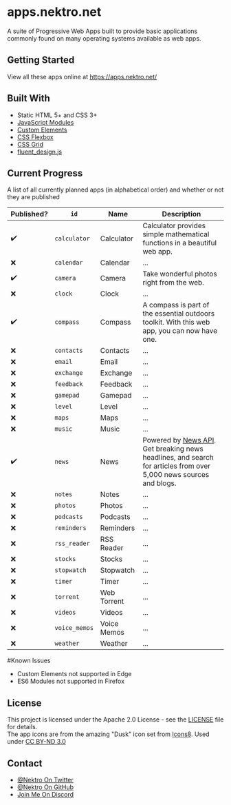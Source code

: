 # apps.nektro.net
A suite of Progressive Web Apps built to provide basic applications commonly found on many operating systems available as web apps.

## Getting Started
View all these apps online at https://apps.nektro.net/

## Built With
- Static HTML 5+ and CSS 3+
- [JavaScript Modules](https://caniuse.com/#feat=es6-module)
- [Custom Elements](https://caniuse.com/#feat=custom-elementsv1)
- [CSS Flexbox](https://caniuse.com/#feat=flexbox)
- [CSS Grid](https://caniuse.com/#feat=css-grid)
- [fluent_design.js](https://github.com/Nektro/fluent_design.js)

## Current Progress
A list of all currently planned apps (in alphabetical order) and whether or not they are published

| Published? | `id` | Name | Description |
| ---------- | ---- | ---- | ----------- |
| ✔️ | `calculator`  | Calculator  | Calculator provides simple mathematical functions in a beautiful web app. |
| ❌ | `calendar`    | Calendar    | ... |
| ✔️ | `camera`      | Camera      | Take wonderful photos right from the web. |
| ❌ | `clock`       | Clock       | ... |
| ✔️ | `compass`     | Compass     | A compass is part of the essential outdoors toolkit. With this web app, you can now have one. |
| ❌ | `contacts`    | Contacts    | ... |
| ❌ | `email`       | Email       | ... |
| ❌ | `exchange`    | Exchange    | ... |
| ❌ | `feedback`    | Feedback    | ... |
| ❌ | `gamepad`     | Gamepad     | ... |
| ❌ | `level`       | Level       | ... |
| ❌ | `maps`        | Maps        | ... |
| ❌ | `music`       | Music       | ... |
| ✔️ | `news`        | News        | Powered by [News API](https://newsapi.org/). Get breaking news headlines, and search for articles from over 5,000 news sources and blogs. |
| ❌ | `notes`       | Notes       | ... |
| ❌ | `photos`      | Photos      | ... |
| ❌ | `podcasts`    | Podcasts    | ... |
| ❌ | `reminders`   | Reminders   | ... |
| ❌ | `rss_reader`  | RSS Reader  | ... |
| ❌ | `stocks`      | Stocks      | ... |
| ❌ | `stopwatch`   | Stopwatch   | ... |
| ❌ | `timer`       | Timer       | ... |
| ❌ | `torrent`     | Web Torrent | ... |
| ❌ | `videos`      | Videos      | ... |
| ❌ | `voice_memos` | Voice Memos | ... |
| ❌ | `weather`     | Weather     | ... |

#Known Issues
- Custom Elements not supported in Edge
- ES6 Modules not supported in Firefox

## License
This project is licensed under the Apache 2.0 License - see the [LICENSE](LICENSE) file for details.  
The app icons are from the amazing "Dusk" icon set from [Icons8](https://icons8.com/). Used under [CC BY-ND 3.0](https://creativecommons.org/licenses/by-nd/3.0/)

## Contact
- [@Nektro On Twitter](https://twitter.com/Nektro)
- [@Nektro On GitHub](https://github.com/Nektro/apps.nektro.net/issues)
- [Join Me On Discord](https://discord.gg/beUGrGk)

